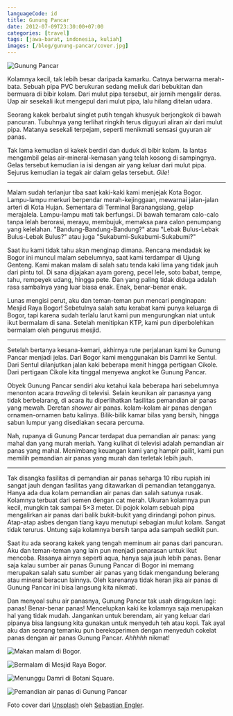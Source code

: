 ```yaml
---
languageCode: id
title: Gunung Pancar
date: 2012-07-09T23:30:00+07:00
categories: [travel]
tags: [jawa-barat, indonesia, kuliah]
images: [/blog/gunung-pancar/cover.jpg]
---
```

![Gunung Pancar](cover.jpg)

Kolamnya kecil, tak lebih besar daripada kamarku. Catnya berwarna merah-bata. Sebuah pipa PVC berukuran sedang meliuk dari bebukitan dan bermuara di bibir kolam. Dari mulut pipa tersebut, air jernih mengalir deras. Uap air sesekali ikut mengepul dari mulut pipa, lalu hilang ditelan udara.

Seorang kakek berbalut singlet putih tengah khusyuk berjongkok di bawah pancuran. Tubuhnya yang terlihat ringkih terus diguyuri aliran air dari mulut pipa. Matanya sesekali terpejam, seperti menikmati sensasi guyuran air panas.

Tak lama kemudian si kakek berdiri dan duduk di bibir kolam. Ia lantas mengambil gelas air-mineral-kemasan yang telah kosong di sampingnya. Gelas tersebut kemudian ia isi dengan air yang keluar dari mulut pipa. Sejurus kemudian ia tegak air dalam gelas tersebut. *Gile*!

<hr class="section-break">

Malam sudah terlanjur tiba saat kaki-kaki kami menjejak Kota Bogor. Lampu-lampu merkuri berpendar merah-kejinggaan, mewarnai jalan-jalan arteri di Kota Hujan. Sementara di Terminal Baranangsiang, gelap merajalela. Lampu-lampu mati tak berfungsi. Di bawah temaram calo-calo tanpa lelah berorasi, merayu, membujuk, memaksa para calon penumpang yang kelelahan. "Bandung-Bandung-Bandung?" atau "Lebak Bulus-Lebak Bulus-Lebak Bulus?" atau juga "Sukabumi-Sukabumi-Sukabumi?"

Saat itu kami tidak tahu akan menginap dimana. Rencana mendadak ke Bogor ini muncul malam sebelumnya, saat kami terdampar di Ujung Genteng. Kami makan malam di salah satu tenda kaki lima yang tidak jauh dari pintu tol. Di sana dijajakan ayam goreng, pecel lele, soto babat, tempe, tahu, rempeyek udang, hingga pete. Dan yang paling tidak diduga adalah rasa sambalnya yang luar biasa enak. Enak, benar-benar enak.

Lunas mengisi perut, aku dan teman-teman pun mencari penginapan: Mesjid Raya Bogor! Sebetulnya salah satu kerabat kami punya keluarga di Bogor, tapi karena sudah terlalu larut kami pun mengurungkan niat untuk ikut bermalam di sana. Setelah menitipkan KTP, kami pun diperbolehkan bermalam oleh pengurus mesjid.

<hr class="section-break">

Setelah bertanya kesana-kemari, akhirnya rute perjalanan kami ke Gunung Pancar menjadi jelas. Dari Bogor kami menggunakan bis Damri ke Sentul. Dari Sentul dilanjutkan jalan kaki beberapa menit hingga pertigaan Cikole. Dari pertigaan Cikole kita tinggal menyewa angkot ke Gunung Pancar.

Obyek Gunung Pancar sendiri aku ketahui kala beberapa hari sebelumnya menonton acara *traveling* di televisi. Selain keunikan air panasnya yang tidak berbelarang, di acara itu diperlihatkan fasilitas pemandian air panas yang mewah. Deretan *shower* air panas. kolam-kolam air panas dengan ornamen-ornamen batu kalinya. Bilik-bilik kamar bilas yang bersih, hingga sabun lumpur yang disediakan secara percuma.

Nah, rupanya di Gunung Pancar terdapat dua pemandian air panas: yang mahal dan yang murah meriah. Yang kulihat di televisi adalah pemandian air panas yang mahal. Menimbang keuangan kami yang hampir pailit, kami pun memilih pemandian air panas yang murah dan terletak lebih jauh.

<hr class="section-break">

Tak disangka fasilitas di pemandian air panas seharga 10 ribu rupiah ini sangat jauh dengan fasilitas yang ditawarkan di pemandian tetangganya. Hanya ada dua kolam pemandian air panas dan salah satunya rusak. Kolamnya terbuat dari semen dengan cat merah. Ukuran kolamnya pun kecil, mungkin tak sampai 5×3 meter. Di pojok kolam sebuah pipa mengalirkan air panas dari balik bukit-bukit yang dirindangi pohon pinus. Atap-atap asbes dengan tiang kayu menutupi sebagian mulut kolam. Sangat tidak terurus. Untung saja kolamnya bersih tanpa ada sampah sedikit pun.

Saat itu ada seorang kakek yang tengah meminum air panas dari pancuran. Aku dan teman-teman yang lain pun menjadi penarasan untuk ikut mencoba. Rasanya airnya seperti aqua, hanya saja jauh lebih panas. Benar saja kalau sumber air panas Gunung Pancar di Bogor ini memang merupakan salah satu sumber air panas yang tidak mengandung belerang atau mineral beracun lainnya. Oleh karenanya tidak heran jika air panas di Gunung Pancar ini bisa langsung kita nikmati.

Dan menyoal suhu air panasnya, Gunung Pancar tak usah diragukan lagi: panas! Benar-benar panas! Mencelupkan kaki ke kolamnya saja merupakan hal yang tidak mudah. Jangankan untuk berendam, air yang keluar dari pipanya bisa langsung kita gunakan untuk menyeduh teh atau kopi. Tak ayal aku dan seorang temanku pun bereksperimen dengan menyeduh cokelat panas dengan air panas Gunung Pancar. *Ahhhhh* nikmat!

![Makan malam di Bogor.](01-makan-malam-di-bogor.jpg)

![Bermalam di Mesjid Raya Bogor.](02-bermalam-di-mesjid-raya-bogor.jpg)

![Menunggu Damri di Botani Square.](03-naik-damri-dari-botani-square.jpg)

![Pemandian air panas di Gunung Pancar](04-gunung-pancar.jpg)

Foto cover dari [Unsplash](https://unsplash.com/photos/PLeo6LGc3AI) oleh [Sebastian Engler](https://unsplash.com/@snengl).
